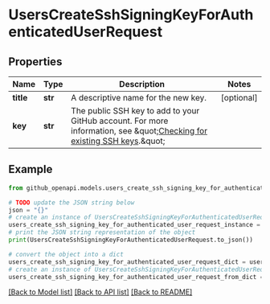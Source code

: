 # UsersCreateSshSigningKeyForAuthenticatedUserRequest


## Properties

Name | Type | Description | Notes
------------ | ------------- | ------------- | -------------
**title** | **str** | A descriptive name for the new key. | [optional] 
**key** | **str** | The public SSH key to add to your GitHub account. For more information, see \&quot;[Checking for existing SSH keys](https://docs.github.com/authentication/connecting-to-github-with-ssh/checking-for-existing-ssh-keys).\&quot; | 

## Example

```python
from github_openapi.models.users_create_ssh_signing_key_for_authenticated_user_request import UsersCreateSshSigningKeyForAuthenticatedUserRequest

# TODO update the JSON string below
json = "{}"
# create an instance of UsersCreateSshSigningKeyForAuthenticatedUserRequest from a JSON string
users_create_ssh_signing_key_for_authenticated_user_request_instance = UsersCreateSshSigningKeyForAuthenticatedUserRequest.from_json(json)
# print the JSON string representation of the object
print(UsersCreateSshSigningKeyForAuthenticatedUserRequest.to_json())

# convert the object into a dict
users_create_ssh_signing_key_for_authenticated_user_request_dict = users_create_ssh_signing_key_for_authenticated_user_request_instance.to_dict()
# create an instance of UsersCreateSshSigningKeyForAuthenticatedUserRequest from a dict
users_create_ssh_signing_key_for_authenticated_user_request_from_dict = UsersCreateSshSigningKeyForAuthenticatedUserRequest.from_dict(users_create_ssh_signing_key_for_authenticated_user_request_dict)
```
[[Back to Model list]](../README.md#documentation-for-models) [[Back to API list]](../README.md#documentation-for-api-endpoints) [[Back to README]](../README.md)


